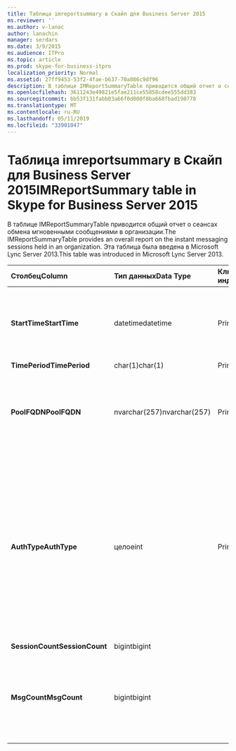 ```yaml
---
title: Таблица imreportsummary в Скайп для Business Server 2015
ms.reviewer: ''
ms.author: v-lanac
author: lanachin
manager: serdars
ms.date: 3/9/2015
ms.audience: ITPro
ms.topic: article
ms.prod: skype-for-business-itpro
localization_priority: Normal
ms.assetid: 27ff9453-53f2-4fae-b637-70a086c9df96
description: В таблице IMReportSummaryTable приводится общий отчет о сеансах обмена мгновенными сообщениями в организации. Эта таблица была введена в Microsoft Lync Server 2013.
ms.openlocfilehash: 3611243e49821e5fae211ce55858cdee555dd383
ms.sourcegitcommit: bb53f131fabb03a66f0d000f8ba668fbad190778
ms.translationtype: MT
ms.contentlocale: ru-RU
ms.lasthandoff: 05/11/2019
ms.locfileid: "33901047"
---
```

# <a name="imreportsummary-table-in-skype-for-business-server-2015"></a><span data-ttu-id="6b1e6-104">Таблица imreportsummary в Скайп для Business Server 2015</span><span class="sxs-lookup"><span data-stu-id="6b1e6-104">IMReportSummary table in Skype for Business Server 2015</span></span>
 
<span data-ttu-id="6b1e6-105">В таблице IMReportSummaryTable приводится общий отчет о сеансах обмена мгновенными сообщениями в организации.</span><span class="sxs-lookup"><span data-stu-id="6b1e6-105">The IMReportSummaryTable provides an overall report on the instant messaging sessions held in an organization.</span></span> <span data-ttu-id="6b1e6-106">Эта таблица была введена в Microsoft Lync Server 2013.</span><span class="sxs-lookup"><span data-stu-id="6b1e6-106">This table was introduced in Microsoft Lync Server 2013.</span></span>
  
|<span data-ttu-id="6b1e6-107">**Столбец**</span><span class="sxs-lookup"><span data-stu-id="6b1e6-107">**Column**</span></span>|<span data-ttu-id="6b1e6-108">**Тип данных**</span><span class="sxs-lookup"><span data-stu-id="6b1e6-108">**Data Type**</span></span>|<span data-ttu-id="6b1e6-109">**Ключ/индекс**</span><span class="sxs-lookup"><span data-stu-id="6b1e6-109">**Key/Index**</span></span>|<span data-ttu-id="6b1e6-110">**Сведения**</span><span class="sxs-lookup"><span data-stu-id="6b1e6-110">**Details**</span></span>|
|:-----|:-----|:-----|:-----|
|<span data-ttu-id="6b1e6-111">**StartTime**</span><span class="sxs-lookup"><span data-stu-id="6b1e6-111">**StartTime**</span></span> <br/> |<span data-ttu-id="6b1e6-112">datetime</span><span class="sxs-lookup"><span data-stu-id="6b1e6-112">datetime</span></span>  <br/> |<span data-ttu-id="6b1e6-113">Primary</span><span class="sxs-lookup"><span data-stu-id="6b1e6-113">Primary</span></span>  <br/> |<span data-ttu-id="6b1e6-114">Дата и время начала сеанса обмена мгновенными сообщениями.</span><span class="sxs-lookup"><span data-stu-id="6b1e6-114">Date and time that the instant messaging session began.</span></span>  <br/> |
|<span data-ttu-id="6b1e6-115">**TimePeriod**</span><span class="sxs-lookup"><span data-stu-id="6b1e6-115">**TimePeriod**</span></span> <br/> |<span data-ttu-id="6b1e6-116">char(1)</span><span class="sxs-lookup"><span data-stu-id="6b1e6-116">char(1)</span></span>  <br/> |<span data-ttu-id="6b1e6-117">Primary</span><span class="sxs-lookup"><span data-stu-id="6b1e6-117">Primary</span></span>  <br/> ||
|<span data-ttu-id="6b1e6-118">**PoolFQDN**</span><span class="sxs-lookup"><span data-stu-id="6b1e6-118">**PoolFQDN**</span></span> <br/> |<span data-ttu-id="6b1e6-119">nvarchar(257)</span><span class="sxs-lookup"><span data-stu-id="6b1e6-119">nvarchar(257)</span></span>  <br/> |<span data-ttu-id="6b1e6-120">Primary</span><span class="sxs-lookup"><span data-stu-id="6b1e6-120">Primary</span></span>  <br/> |<span data-ttu-id="6b1e6-121">Полное доменное имя пула, в котором размещается сеанс.</span><span class="sxs-lookup"><span data-stu-id="6b1e6-121">Fully qualified domain name of the pool hosting the session.</span></span>  <br/> |
|<span data-ttu-id="6b1e6-122">**AuthType**</span><span class="sxs-lookup"><span data-stu-id="6b1e6-122">**AuthType**</span></span> <br/> |<span data-ttu-id="6b1e6-123">целое</span><span class="sxs-lookup"><span data-stu-id="6b1e6-123">int</span></span>  <br/> |<span data-ttu-id="6b1e6-124">Primary</span><span class="sxs-lookup"><span data-stu-id="6b1e6-124">Primary</span></span>  <br/> |<span data-ttu-id="6b1e6-125">Приоритет вызова (например, срочные или не срочный).</span><span class="sxs-lookup"><span data-stu-id="6b1e6-125">Priority (for example, urgent or non-urgent) of the call.</span></span> <span data-ttu-id="6b1e6-126">Сведения о приоритет хранятся в [Таблица CallPriorities в Скайп для Business Server 2015](callpriorities.md).</span><span class="sxs-lookup"><span data-stu-id="6b1e6-126">Priority information is stored in the [CallPriorities table in Skype for Business Server 2015](callpriorities.md).</span></span>  <br/> |
|<span data-ttu-id="6b1e6-127">**SessionCount**</span><span class="sxs-lookup"><span data-stu-id="6b1e6-127">**SessionCount**</span></span> <br/> |<span data-ttu-id="6b1e6-128">bigint</span><span class="sxs-lookup"><span data-stu-id="6b1e6-128">bigint</span></span>  <br/> |||
|<span data-ttu-id="6b1e6-129">**MsgCount**</span><span class="sxs-lookup"><span data-stu-id="6b1e6-129">**MsgCount**</span></span> <br/> |<span data-ttu-id="6b1e6-130">bigint</span><span class="sxs-lookup"><span data-stu-id="6b1e6-130">bigint</span></span>  <br/> ||<span data-ttu-id="6b1e6-131">Общее количество мгновенных сообщений, отправленных в рамках сеанса.</span><span class="sxs-lookup"><span data-stu-id="6b1e6-131">Total number of instant messages exchanged during the session.</span></span>  <br/> |
   

